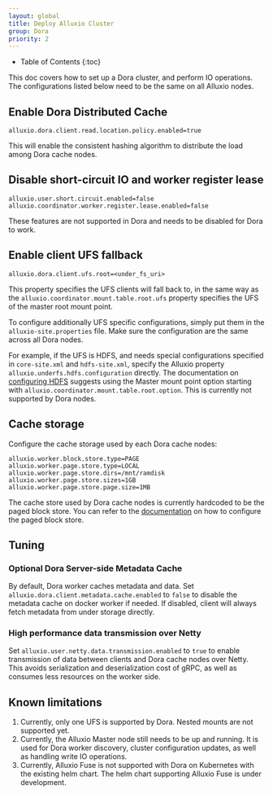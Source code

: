 ```yaml
---
layout: global
title: Deploy Alluxio Cluster
group: Dora
priority: 2
---
```


* Table of Contents
  {:toc}

This doc covers how to set up a Dora cluster, and perform IO operations. The configurations listed below need
to be the same on all Alluxio nodes.

## Enable Dora Distributed Cache

```properties
alluxio.dora.client.read.location.policy.enabled=true
```

This will enable the consistent hashing algorithm to distribute the load among Dora cache nodes.

## Disable short-circuit IO and worker register lease

```properties
alluxio.user.short.circuit.enabled=false
alluxio.coordinator.worker.register.lease.enabled=false
```

These features are not supported in Dora and needs to be disabled for Dora to work.

## Enable client UFS fallback

```properties
alluxio.dora.client.ufs.root=<under_fs_uri>
```

This property specifies the UFS clients will fall back to, in the same way as the
`alluxio.coordinator.mount.table.root.ufs` property specifies the UFS of the master root mount point.

To configure additionally UFS specific configurations, simply put them in the `alluxio-site.properties` file. Make sure
the configuration are the same across all Dora nodes.

For example, if the UFS is HDFS, and needs special configurations specified in `core-site.xml` and `hdfs-site.xml`,
specify the Alluxio property `alluxio.underfs.hdfs.configuration` directly. The documentation on
[configuring HDFS](https://github.com/Alluxio/alluxio/blob/dora/docs/en/ufs/HDFS.md#specify-hdfs-configuration-location) suggests using
the Master mount point option starting with `alluxio.coordinator.mount.table.root.option`. This is currently not supported
by Dora nodes.

## Cache storage

Configure the cache storage used by each Dora cache nodes:

```properties
alluxio.worker.block.store.type=PAGE
alluxio.worker.page.store.type=LOCAL
alluxio.worker.page.store.dirs=/mnt/ramdisk
alluxio.worker.page.store.sizes=1GB
alluxio.worker.page.store.page.size=1MB
```

The cache store used by Dora cache nodes is currently hardcoded to be the paged block store. You can refer to the
[documentation](https://github.com/Alluxio/alluxio/blob/dora/docs/en/core-services/Caching.md#experimental-paging-worker-storage)
on how to configure the paged block store.

## Tuning

### Optional Dora Server-side Metadata Cache

By default, Dora worker caches metadata and data.
Set `alluxio.dora.client.metadata.cache.enabled` to `false` to disable the metadata cache on docker worker if needed.
If disabled, client will always fetch metadata from under storage directly.

### High performance data transmission over Netty

Set `alluxio.user.netty.data.transmission.enabled` to `true` to enable transmission of data between clients and
Dora cache nodes over Netty. This avoids serialization and deserialization cost of gRPC, as well as consumes less
resources on the worker side.

## Known limitations

1. Currently, only one UFS is supported by Dora. Nested mounts are not supported yet.
2. Currently, the Alluxio Master node still needs to be up and running. It is used for Dora worker discovery,
   cluster configuration updates, as well as handling write IO operations.
3. Currently, Alluxio Fuse is not supported with Dora on Kubernetes with the existing helm chart. The helm chart
   supporting Alluxio Fuse is under development.
